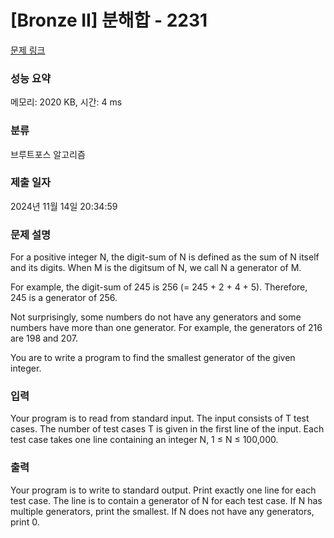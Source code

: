 # [Bronze II] 분해합 - 2231 

[문제 링크](https://www.acmicpc.net/problem/2231) 

### 성능 요약

메모리: 2020 KB, 시간: 4 ms

### 분류

브루트포스 알고리즘

### 제출 일자

2024년 11월 14일 20:34:59

### 문제 설명

<p>For a positive integer N, the digit-sum of N is defined as the sum of N itself and its digits. When M is the digitsum of N, we call N a generator of M.</p>

<p>For example, the digit-sum of 245 is 256 (= 245 + 2 + 4 + 5). Therefore, 245 is a generator of 256.</p>

<p>Not surprisingly, some numbers do not have any generators and some numbers have more than one generator. For example, the generators of 216 are 198 and 207.</p>

<p>You are to write a program to find the smallest generator of the given integer.</p>

### 입력 

 <p>Your program is to read from standard input. The input consists of T test cases. The number of test cases T is given in the first line of the input. Each test case takes one line containing an integer N, 1 ≤ N ≤ 100,000.</p>

### 출력 

 <p>Your program is to write to standard output. Print exactly one line for each test case. The line is to contain a generator of N for each test case. If N has multiple generators, print the smallest. If N does not have any generators, print 0.</p>

